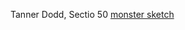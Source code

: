 Tanner Dodd, Sectio 50
[monster sketch](https://github.com/Tannerite00/120-work/blob/master/hw-4%20screencap.JPG)
